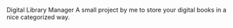 Digital Library Manager
A small project by me to store your digital books in a nice categorized way.
